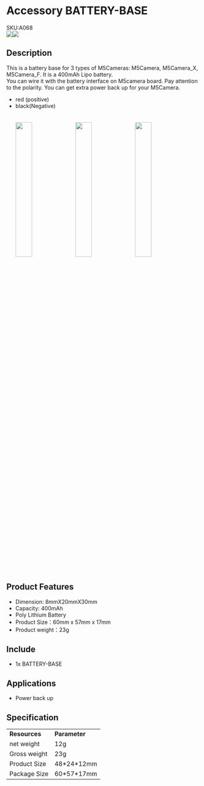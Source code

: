 # Accessory BATTERY-BASE

<div class="badge badge-pill badge-primary product_sku_tag">SKU:A068</div>

<div class="product_pic"><img src="assets\img\product_pics\accessory\battery_base\battery_base_01.webp"><img src="assets\img\product_pics\accessory\battery_base\battery_base_02.webp"></div>

## Description
This is a battery base for 3 types of M5Cameras: M5Camera, M5Camera_X, M5Camera_F. It is a 400mAh Lipo battery.<br>
You can wire it with the battery interface on M5camera board. Pay attention to the polarity. You can get extra power back up for your M5Camera.
- red (positive)  
- black(Negative)
<br><br><br>
<img src="assets\img\product_pics\accessory\battery_base\battery_base_05.webp" width="30%" height="30%">&nbsp;&nbsp;&nbsp;<img src="assets\img\product_pics\accessory\battery_base\battery_base_06.webp" width="30%" height="30%">&nbsp;&nbsp;&nbsp;<img src="assets\img\product_pics\accessory\battery_base\battery_base_07.webp" width="30%" height="30%">

## Product Features

- Dimension: 8mmX20mmX30mm
- Capacity: 400mAh
- Poly Lithium Battery
- Product Size：60mm x 57mm x 17mm
- Product weight：23g

## Include

- 1x BATTERY-BASE

## Applications

- Power back up 

## Specification

<table>
   <tr style="font-weight:bold">
      <td>Resources</td>
      <td>Parameter</td>
   </tr>
   <tr>
      <td>net weight</td>
      <td>12g</td>
   </tr>
   <tr>
      <td>Gross weight</td>
      <td>23g</td>
   </tr>
   <tr>
      <td>Product Size</td>
      <td>48*24*12mm</td>
   </tr>
   <tr>
      <td>Package Size</td>
      <td>60*57*17mm</td>
   </tr>
 </table>

<script>

   var purchase_link = 'https://m5stack.com/collections/m5-unit/products/m5stack-battery-base';

   anchor_search(purchase_link);
   scrollFunc();

</script>



